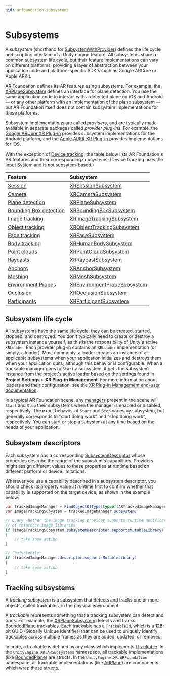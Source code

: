 ```yaml
---
uid: arfoundation-subsystems
---
```

# Subsystems

A *subsystem* (shorthand for [SubsystemWithProvider](xref:UnityEngine.SubsystemsImplementation.SubsystemWithProvider)) defines the life cycle and scripting interface of a Unity engine feature. All subsystems share a common subsystem life cycle, but their feature implementations can vary on different platforms, providing a layer of abstraction between your application code and platform-specific SDK's such as Google ARCore or Apple ARKit.

AR Foundation defines its AR features using subsystems. For example, the [XRPlaneSubsystem](xref:UnityEngine.XR.ARSubsystems.XRPlaneSubsystem) defines an interface for plane detection. You use the same application code to interact with a detected plane on iOS and Android — or any other platform with an implementation of the plane subsystem — but AR Foundation itself does not contain subsystem implementations for these platforms.

Subsystem implementations are called *providers*, and are typically made available in separate packages called *provider plug-ins*. For example, the [Google ARCore XR Plug-in](xref:arcore-manual) provides subsystem implementations for the Android platform, and the [Apple ARKit XR Plug-in](xref:arkit-manual) provides implementations for iOS.

With the exception of [Device tracking](xref:arfoundation-device-tracking), the table below lists AR Foundation's AR features and their corresponding subsystems. (Device tracking uses the [Input System](https://docs.unity3d.com/Packages/com.unity.inputsystem@latest) and is not subsytem-based.)

| Feature | Subsystem |
| :------ | :-------- |
| [Session](xref:arfoundation-session)                              | [XRSessionSubsystem](xref:UnityEngine.XR.ARSubsystems.XRSessionSubsystem) |
| [Camera](xref:arfoundation-camera)                                | [XRCameraSubsystem](xref:UnityEngine.XR.ARSubsystems.XRCameraSubsystem) |
| [Plane detection](xref:arfoundation-plane-detection)              | [XRPlaneSubsystem](xref:UnityEngine.XR.ARSubsystems.XRPlaneSubsystem) |
| [Bounding Box detection](xref:arfoundation-bounding-box-detection)| [XRBoundingBoxSubsystem](xref:UnityEngine.XR.ARSubsystems.XRBoundingBoxSubsystem) |
| [Image tracking](xref:arfoundation-image-tracking)                | [XRImageTrackingSubsystem](xref:UnityEngine.XR.ARSubsystems.XRImageTrackingSubsystem) |
| [Object tracking](xref:arfoundation-object-tracking)              | [XRObjectTrackingSubsystem](xref:UnityEngine.XR.ARSubsystems.XRObjectTrackingSubsystem) |
| [Face tracking](xref:arfoundation-face-tracking)                  | [XRFaceSubsystem](xref:UnityEngine.XR.ARSubsystems.XRFaceSubsystem) |
| [Body tracking](xref:arfoundation-body-tracking)                  | [XRHumanBodySubsystem](xref:UnityEngine.XR.ARSubsystems.XRHumanBodySubsystem) |
| [Point clouds](xref:arfoundation-point-clouds)                    | [XRPointCloudSubsystem](xref:UnityEngine.XR.ARSubsystems.XRPointCloudSubsystem) |
| [Raycasts](xref:arfoundation-raycasts)                            | [XRRaycastSubsystem](xref:UnityEngine.XR.ARSubsystems.XRRaycastSubsystem) |
| [Anchors](xref:arfoundation-anchors)                              | [XRAnchorSubsystem](xref:UnityEngine.XR.ARSubsystems.XRAnchorSubsystem) |
| [Meshing](xref:arfoundation-meshing)                              | [XRMeshSubsystem](xref:UnityEngine.XR.XRMeshSubsystem) |
| [Environment Probes](xref:arfoundation-environment-probes)        | [XREnvironmentProbeSubsystem](xref:UnityEngine.XR.ARSubsystems.XREnvironmentProbeSubsystem) |
| [Occlusion](xref:arfoundation-occlusion)                          | [XROcclusionSubsystem](xref:UnityEngine.XR.ARSubsystems.XROcclusionSubsystem) |
| [Participants](xref:arfoundation-participant-tracking)            | [XRParticipantSubsystem](xref:UnityEngine.XR.ARSubsystems.XRParticipantSubsystem) |

## Subsystem life cycle

All subsystems have the same life cycle: they can be created, started, stopped, and destroyed. You don't typically need to create or destroy a subsystem instance yourself, as this is the responsibility of Unity's active `XRLoader`. Each provider plug-in contains an `XRLoader` implementation (or simply, a loader).  Most commonly, a loader creates an instance of all applicable subsystems when your application initializes and destroys them when your application quits, although this behavior is configurable. When a trackable manager goes to `Start` a subsystem, it gets the subsystem instance from the project's active loader based on the settings found in **Project Settings** > **XR Plug-in Management**. For more information about loaders and their configuration, see the [XR Plug-in Management end-user documentation](https://docs.unity3d.com/Packages/com.unity.xr.management@latest?subfolder=/manual/EndUser.html).

In a typical AR Foundation scene, any [managers](xref:arfoundation-managers) present in the scene will `Start` and `Stop` their subsystems when the manager is enabled or disabled, respectively. The exact behavior of `Start` and `Stop` varies by subsystem, but generally corresponds to "start doing work" and "stop doing work", respectively. You can start or stop a subystem at any time based on the needs of your application.

## Subsystem descriptors

Each subsystem has a corresponding [SubsystemDescriptor](xref:UnityEngine.SubsystemsImplementation.SubsystemDescriptorWithProvider) whose properties describe the range of the subystem's capabilities. Providers might assign different values to these properties at runtime based on different platform or device limitations.

Wherever you use a capability described in a subsystem descriptor, you should check its property value at runtime first to confirm whether that capability is supported on the target device, as shown in the example below:

```csharp
var trackedImageManager = FindObjectOfType(typeof(ARTrackedImageManager));
var imageTrackingSubystem = trackedImageManager.subsystem;

// Query whether the image tracking provider supports runtime modification
// of reference image libraries
if (imageTrackingSubsystem.subsystemDescriptor.supportsMutableLibrary)
{
    // take some action
}

// Equivalently:
if (trackedImageManager.descriptor.supportsMutableLibrary)
{
    // take some action
}
```

## Tracking subsystems

A *tracking subsystem* is a subsystem that detects and tracks one or more objects, called trackables, in the physical environment.

A *trackable* represents something that a tracking subsystem can detect and track. For example, the [XRPlaneSubsystem](xref:UnityEngine.XR.ARSubsystems.XRPlaneSubsystem) detects and tracks [BoundedPlane](xref:UnityEngine.XR.ARSubsystems.BoundedPlane) trackables. Each trackable has a `TrackableId`, which is a 128-bit GUID (Globally Unique Identifier) that can be used to uniquely identify trackables across multiple frames as they are added, updated, or removed.

In code, a trackable is defined as any class which implements [ITrackable](xref:UnityEngine.XR.ARSubsystems.ITrackable). In the `UnityEngine.XR.ARSubsystems` namespace, all trackable implementations (like [BoundedPlane](xref:UnityEngine.XR.ARSubsystems.BoundedPlane)) are structs. In the `UnityEngine.XR.ARFoundation` namespace, all trackable implementations (like [ARPlane](xref:UnityEngine.XR.ARFoundation.ARPlane)) are components which wrap these structs.
